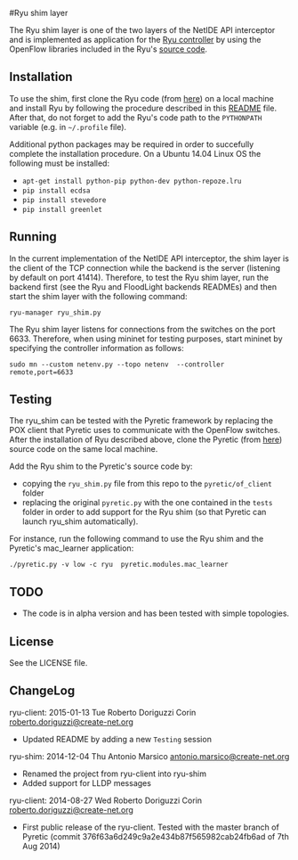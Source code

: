 #Ryu shim layer

The Ryu shim layer is one of the two layers of the NetIDE API interceptor and is implemented as application for the [Ryu controller](http://osrg.github.io/ryu/) by using the OpenFlow libraries included in the Ryu's [source code](https://github.com/osrg/ryu).  

## Installation

To use the shim, first clone the Ryu code (from [here](https://github.com/osrg/ryu)) on a local machine and install Ryu by following the procedure described in this [README](https://github.com/osrg/ryu/blob/master/README.rst) file.
After that, do not forget to add the Ryu's code path to the ```PYTHONPATH``` variable (e.g. in ```~/.profile``` file).

Additional python packages may be required in order to succefully complete the installation procedure. On a Ubuntu 14.04 Linux OS the following must be installed: 
* ```apt-get install python-pip python-dev python-repoze.lru```
* ```pip install ecdsa```
* ```pip install stevedore```
* ```pip install greenlet```

## Running

In the current implementation of the NetIDE API interceptor, the shim layer is the client of the TCP connection while the backend is the server (listening by default on port 41414). Therefore, to test the Ryu shim layer, run the backend first (see the Ryu and FloodLight backends READMEs) and then start the shim layer with the following command:
```
ryu-manager ryu_shim.py
```
The Ryu shim layer listens for connections from the switches on the port 6633. Therefore, when using mininet for testing purposes, start mininet by specifying the controller information as follows:
```
sudo mn --custom netenv.py --topo netenv  --controller remote,port=6633
```
## Testing

The ryu_shim can be tested with the Pyretic framework by replacing the POX client that Pyretic uses to communicate with the OpenFlow switches. After the installation of Ryu described above, clone the Pyretic (from [here](https://github.com/frenetic-lang/pyretic)) source code on the same local machine.

Add the Ryu shim to the Pyretic's source code by:

* copying the ```ryu_shim.py``` file from this repo to the ```pyretic/of_client``` folder
* replacing the original ```pyretic.py``` with the one contained in the ```tests``` folder in order to add support for the Ryu shim (so that Pyretic can launch ryu_shim automatically).

For instance, run the following command to use the Ryu shim and the Pyretic's mac_learner application:
```
./pyretic.py -v low -c ryu  pyretic.modules.mac_learner
```

## TODO

* The code is in alpha version and has been tested with simple topologies. 

## License

See the LICENSE file.

## ChangeLog

ryu-client: 2015-01-13 Tue Roberto Doriguzzi Corin <roberto.doriguzzi@create-net.org>

  * Updated README by adding a new ```Testing``` session 

ryu-shim: 2014-12-04 Thu Antonio Marsico <antonio.marsico@create-net.org>

  * Renamed the project from ryu-client into ryu-shim
  * Added support for LLDP messages

ryu-client: 2014-08-27 Wed Roberto Doriguzzi Corin <roberto.doriguzzi@create-net.org>

  * First public release of the ryu-client. Tested with the master branch of Pyretic (commit 376f63a6d249c9a2e434b87f565982cab24fb6ad of 7th Aug 2014) 


